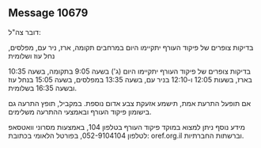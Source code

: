 ## Message 10679

דובר צה"ל:

בדיקות צופרים של פיקוד העורף יתקיימו היום במרחבים תקומה, ארז, ניר עם, מפלסים, נחל עוז ושלומית

בדיקות צופרים של פיקוד העורף יתקיימו היום (ג') בשעה 9:05 בתקומה, בשעה 10:35 בארז, בשעות 12:05 ו-12:10 בניר עם, בשעה 13:35 במפלסים, בשעה 15:05 בנחל עוז ובשעה 16:35 בשלומית.

אם תופעל התרעת אמת, תישמע אזעקת צבע אדום נוספת.
במקביל, תופץ התרעה גם בישומון פיקוד העורף ובאמצעי ההתרעה משלימים.

מידע נוסף ניתן למצוא במוקד פיקוד העורף בטלפון 104, באמצעות מסרוני וואטסאפ לטלפון 052-9104104, בפורטל הלאומי בכתובת: oref.org.il וברשתות החברתיות.

